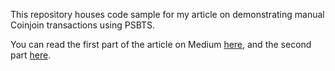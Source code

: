 This repository houses code sample for my article on demonstrating manual Coinjoin transactions using PSBTS.

You can read the first part of the article on Medium [here](https://medium.com/@aifeanyi019/build-sign-and-broadcast-psbts-in-rust-part-1-0fca98c6af40), 
and the second part [here](https://medium.com/@aifeanyi019/build-sign-and-broadcast-psbts-in-rust-part-2-5e07b1d0dc40).
